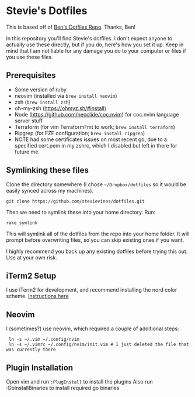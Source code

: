# Stevie's Dotfiles

This is based off of [Ben's Dotfiles Repo](https://github.com/subdigital/dotfiles). Thanks, Ben!

In this repository you'll find Stevie's dotfiles.  I don't expect anyone to actually use these directly, but if you do, here's how you set it up.  Keep in mind that I
am not liable for any damage you do to your computer or files if you use these files.

## Prerequisites

- Some version of ruby
- neovim (installed via `brew install neovim`)
- zsh (`brew install zsh`)
- oh-my-zsh (https://ohmyz.sh/#install) 
- Node (https://github.com/neoclide/coc.nvim) for coc.nvim language server stuff
- Terraform (for vim TerraformFmt to work; `brew install terraform`)
- Ripgrep (for FZF configuration; `brew install ripgrep`)
- NOTE had some certificates issues on most recent go, due to a specified cert.pem in my zshrc, which I disabled but left in there for future me.

## Symlinking these files

Clone the directory somewhere (I chose `~/Dropbox/dotfiles` so it would be easily synced across my machines). 

```
git clone https://github.com/stevievines/dotfiles.git
```

Then we need to symlink these into your home directory.  Run:

```
rake symlink
```

This will symlink all of the dotfiles from the repo into your home folder.  It will prompt before overwriting files, so you
can skip existing ones if you want.

I highly recommend you back up any existing dotfiles before trying this out.  Use at your own risk.

## iTerm2 Setup
I use iTerm2 for development, and recommend installing the nord color scheme. [Instructions here](https://github.com/arcticicestudio/nord-iterm2)

## Neovim
I (sometimes?) use neovim, which required a couple of additional steps:
```
 ln -s ~/.vim ~/.config/nvim
 ln -s ~/.vimrc ~/.config/nvim/init.vim # I just deleted the file that was currently there
 ```

 ## Plugin Installation
 Open vim and run `:PlugInstall` to install the plugins
 Also run :GoInstallBinaries to install required go binaries
